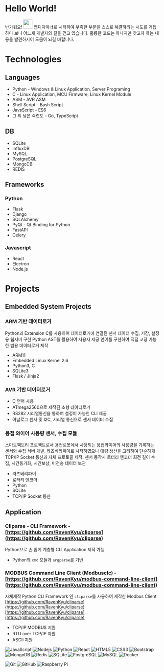# Hello World!
반가워요! <img src="https://raw.githubusercontent.com/aemmadi/aemmadi/master/wave.gif" width="30px">
웹디자이너로 시작하여 부족한 부분을 스스로 해결하려는 시도를 거듭하다 보니 어느새 개발자의 길을 걷고 있습니다. 훌륭한 코드는 아니지만 찾고자 하는 내용을 발견하시어 도움이 되길 바랍니다.

# Technologies
## Languages
* Python - Windows & Linux Application, Server Programing
* C - Linux Application, MCU Firmware, Linux Kernel Module
* ASM - AVR ASM
* Shell Script - Bash Script 
* JavsScript - ES6
* 그 외 낮은 숙련도 - Go, TypeScript

## DB
* SQLite
* InfluxDB
* MySQL
* PostgreSQL
* MongoDB
* REDIS

## Frameworks
### Python
* Flask 
* Django 
* SQLAlchemy 
* PyQt - Qt Binding for Python
* FastAPI 
* Celery 

### Javascript
* React
* Electron 
* Node.js

# Projects
## Embedded System Projects
### ARM 기반 데이터로거 
Python과 Extension C를 사용하여 데이터로거에 연결된 센서 데이터 수집, 저장, 설정용 웹서버 구현
Python AST를 활용하여 사용자 제공 언어를 구현하여 직접 코딩 가능한 범용 데이터로거 제작
* ARM11
* Embedded Linux Kernel 2.6
* Python3, C
* SQLite3
* Flask / Jinja2

### AVR 기반 데이터로거
* C 언어 사용
* ATmega2560으로 제작된 소형 데이터로거 
* RS282 시리얼통신을 통하여 설정이 가능한 CLI 제공
* 아날로그 센서 및 I2C, 시리얼 통신으로 센서 데이터 수집

### 용접 와이어 사용량 센서, 수집 모듈
스마트팩토리 프로젝트로서 용접로봇에서 사용되는 용접와이어의 사용량을 기록하는 센서와 수집 서버 개발. 라즈베리파이로 시작하였으나 대량 생산을 고려하여 단순하게 TCP/IP Socket 통신과 자체 프로토콜 제작.
센서 동작시 로터리 엔코더 회전 길이 수집, 시간동기화, 시간보상, 미전송 데이터 보관
* 라즈베리파이 
* 로터리 엔코더
* Python
* SQLite
* TCP/IP Socket 통신

## Application
### Cliparse - CLI Framework - [https://github.com/RavenKyu/cliparse](https://github.com/RavenKyu/cliparse)
Python으로 손 쉽게 계층형 CLI Application 제작 가능
* Python의 `cmd` 모듈과 `argparse`를 기반

### MODBUS Command Line Client (Modbusclc) - [https://github.com/RavenKyu/modbus-command-line-client](https://github.com/RavenKyu/modbus-command-line-client)
자체제작 Python CLI Framework 인 `cliparse`를 사용하여 제작한 Modbus Client
[https://github.com/RavenKyu/cliparse](https://github.com/RavenKyu/cliparse)
[https://github.com/RavenKyu/cliparse](https://github.com/RavenKyu/cliparse)
* TCP/IP MODBUS 지원
* RTU over TCP/IP 지원
* ASCII 지원

![JavaScript](https://img.shields.io/badge/-JavaScript-black?style=flat-square&logo=javascript)
![Nodejs](https://img.shields.io/badge/-Nodejs-black?style=flat-square&logo=Node.js)
![Python](https://img.shields.io/badge/-Python-black?style=flat-square&logo=Python)
![React](https://img.shields.io/badge/-React-black?style=flat-square&logo=react)
![HTML5](https://img.shields.io/badge/-HTML5-E34F26?style=flat-square&logo=html5&logoColor=white)
![CSS3](https://img.shields.io/badge/-CSS3-1572B6?style=flat-square&logo=css3)
![Bootstrap](https://img.shields.io/badge/-Bootstrap-563D7C?style=flat-square&logo=bootstrap)
![MongoDB](https://img.shields.io/badge/-MongoDB-black?style=flat-square&logo=mongodb)
![Redis](https://img.shields.io/badge/-Redis-black?style=flat-square&logo=Redis)
![SQLite](https://img.shields.io/badge/sqlite-%2307405e.svg?style=for-the-badge&logo=sqlite&logoColor=white)
![PostgreSQL](https://img.shields.io/badge/-PostgreSQL-336791?style=flat-square&logo=postgresql)
![MySQL](https://img.shields.io/badge/-MySQL-black?style=flat-square&logo=mysql)
![Docker](https://img.shields.io/badge/-Docker-black?style=flat-square&logo=docker)

![Git](https://img.shields.io/badge/-Git-black?style=flat-square&logo=git)
![GitHub](https://img.shields.io/badge/-GitHub-181717?style=flat-square&logo=github)
![Raspberry Pi](https://img.shields.io/badge/-Raspberry%20Pi-C51A4A?style=flat-square&logo=Raspberry-Pi)
